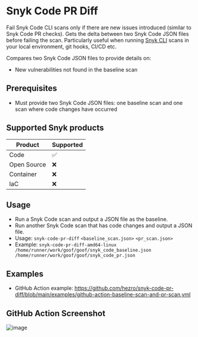 # Snyk Code PR Diff

Fail Snyk Code CLI scans only if there are new issues introduced (similar to Snyk Code PR checks).
Gets the delta between two Snyk Code JSON files before failing the scan. Particularly useful when running [Snyk CLI](https://github.com/snyk/cli) scans in your local environment, git hooks, CI/CD etc.


Compares two Snyk Code JSON files to provide details on:
- New vulnerabilities not found in the baseline scan

## Prerequisites
- Must provide two Snyk Code JSON files: one baseline scan and one scan where code changes have occurred


## Supported Snyk products

| Product | Supported |
| ---- | --------- |
| Code   | ✅     |
| Open Source    | ❌        |
| Container   | ❌        |
| IaC   | ❌         |

## Usage
- Run a Snyk Code scan and output a JSON file as the baseline.
- Run another Snyk Code scan that has code changes and output a JSON file.
- Usage: `snyk-code-pr-diff` `<baseline_scan.json>` `<pr_scan.json>`
- Example: ```snyk-code-pr-diff-amd64-linux /home/runner/work/goof/goof/snyk_code_baseline.json /home/runner/work/goof/goof/snyk_code_pr.json ```
  

## Examples
- GitHub Action example: https://github.com/hezro/snyk-code-pr-diff/blob/main/examples/github-action-baseline-scan-and-pr-scan.yml

## GitHub Action Screenshot
![image](https://github.com/hezro/snyk-code-pr-diff/assets/17459977/e90671d3-bfa1-413e-b85a-fba642008c1b)



